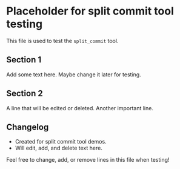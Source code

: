 # Placeholder for split commit tool testing

This file is used to test the `split_commit` tool.

## Section 1

Add some text here.
Maybe change it later for testing.

## Section 2

A line that will be edited or deleted.
Another important line.

## Changelog

- Created for split commit tool demos.
- Will edit, add, and delete text here.

Feel free to change, add, or remove lines in this file when testing!
